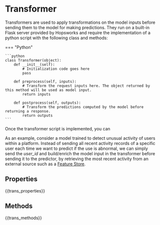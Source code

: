 # Transformer

Transformers are used to apply transformations on the model inputs before sending them to the model for making predictions. They run on a built-in Flask server provided by Hopsworks and require the implementation of a python script with the following class and methods:

=== "Python"

    ```python
    class Transformer(object):
        def __init__(self):
            # Initialization code goes here
            pass

        def preprocess(self, inputs):
            # Transform the request inputs here. The object returned by this method will be used as model input.
            return inputs

        def postprocess(self, outputs):
            # Transform the predictions computed by the model before returning a response.
            return outputs
    ```

Once the transformer script is implemented, you can

As an example, consider a model trained to detect unusual activity of users within a platform. Instead of sending all recent activity records of a specific user each time we want to predict if the use is abnormal, we can simply send the _user_id_ and build/enrich the model input in the transformer before sending it to the predictor, by retrieving the most recent activity from an external source such as a [Feature Store](https://docs.hopsworks.ai/feature-store-api/latest/).

## Properties

{{trans_properties}}

## Methods

{{trans_methods}}
